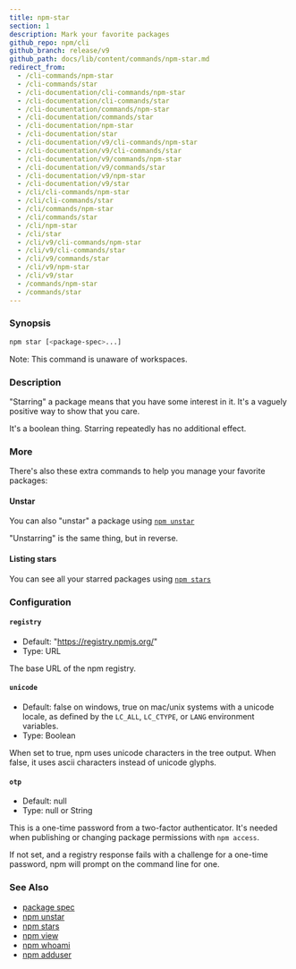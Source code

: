 ```yaml
---
title: npm-star
section: 1
description: Mark your favorite packages
github_repo: npm/cli
github_branch: release/v9
github_path: docs/lib/content/commands/npm-star.md
redirect_from:
  - /cli-commands/npm-star
  - /cli-commands/star
  - /cli-documentation/cli-commands/npm-star
  - /cli-documentation/cli-commands/star
  - /cli-documentation/commands/npm-star
  - /cli-documentation/commands/star
  - /cli-documentation/npm-star
  - /cli-documentation/star
  - /cli-documentation/v9/cli-commands/npm-star
  - /cli-documentation/v9/cli-commands/star
  - /cli-documentation/v9/commands/npm-star
  - /cli-documentation/v9/commands/star
  - /cli-documentation/v9/npm-star
  - /cli-documentation/v9/star
  - /cli/cli-commands/npm-star
  - /cli/cli-commands/star
  - /cli/commands/npm-star
  - /cli/commands/star
  - /cli/npm-star
  - /cli/star
  - /cli/v9/cli-commands/npm-star
  - /cli/v9/cli-commands/star
  - /cli/v9/commands/star
  - /cli/v9/npm-star
  - /cli/v9/star
  - /commands/npm-star
  - /commands/star
---
```


### Synopsis

```bash
npm star [<package-spec>...]
```

Note: This command is unaware of workspaces.

### Description

"Starring" a package means that you have some interest in it.  It's
a vaguely positive way to show that you care.

It's a boolean thing. Starring repeatedly has no additional effect.

### More

There's also these extra commands to help you manage your favorite packages:

#### Unstar

You can also "unstar" a package using [`npm unstar`](/cli/v9/commands/npm-unstar)

"Unstarring" is the same thing, but in reverse.

#### Listing stars

You can see all your starred packages using [`npm stars`](/cli/v9/commands/npm-stars)

### Configuration

#### `registry`

* Default: "https://registry.npmjs.org/"
* Type: URL

The base URL of the npm registry.



#### `unicode`

* Default: false on windows, true on mac/unix systems with a unicode locale,
  as defined by the `LC_ALL`, `LC_CTYPE`, or `LANG` environment variables.
* Type: Boolean

When set to true, npm uses unicode characters in the tree output. When
false, it uses ascii characters instead of unicode glyphs.



#### `otp`

* Default: null
* Type: null or String

This is a one-time password from a two-factor authenticator. It's needed
when publishing or changing package permissions with `npm access`.

If not set, and a registry response fails with a challenge for a one-time
password, npm will prompt on the command line for one.



### See Also

* [package spec](/cli/v9/using-npm/package-spec)
* [npm unstar](/cli/v9/commands/npm-unstar)
* [npm stars](/cli/v9/commands/npm-stars)
* [npm view](/cli/v9/commands/npm-view)
* [npm whoami](/cli/v9/commands/npm-whoami)
* [npm adduser](/cli/v9/commands/npm-adduser)
